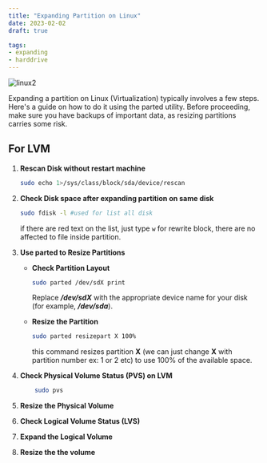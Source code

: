 ```yaml
---
title: "Expanding Partition on Linux"
date: 2023-02-02
draft: true

tags:
- expanding
- harddrive
---
```



<!-- ![linux](https://logopond.com/logos/764befce2161b53b5895108e1e8597d7.png) -->
![linux2](https://cdn.dribbble.com/users/2965683/screenshots/7161445/media/0800209a26fcb568edd57dce98b43c71.jpg)

Expanding a partition on Linux (Virtualization) typically involves a few steps. Here's a guide on how to do it using the parted utility. Before proceeding, make sure you have backups of important data, as resizing partitions carries some risk.


## For LVM
1. **Rescan Disk without restart machine**
    
    ```bash
    sudo echo 1>/sys/class/block/sda/device/rescan
    ```

2. **Check Disk space after expanding partition on same disk**

    ```bash
    sudo fdisk -l #used for list all disk
    ```
    if there are red text on the list, just type `w` for rewrite block, there are no affected to file inside partition.
3. **Use parted to Resize Partitions**
    
    - **Check Partition Layout** 
        
        ```bash
        sudo parted /dev/sdX print
        ```
        
        Replace ***/dev/sdX*** with the appropriate device name for your disk (for example, ***/dev/sda***).

 
    
    - **Resize the Partition**
    
         ```bash
        sudo parted resizepart X 100% 
        ```
        this command resizes partition **X** (we can just change **X** with partition number ex: 1 or 2 etc) to use 100% of the available space.

4. **Check   Physical Volume Status (PVS) on LVM**

    ```bash
        sudo pvs
    ```
5. **Resize the Physical Volume**
6. **Check Logical Volume Status (LVS)**
7. **Expand the Logical Volume**
8. **Resize the the volume**